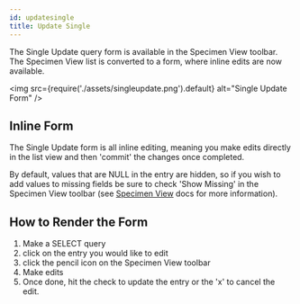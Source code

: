 ```yaml
---
id: updatesingle
title: Update Single
---
```


The Single Update query form is available in the Specimen View toolbar. The Specimen View list is converted to a form, where inline edits are now available.

<img
src={require('./assets/singleupdate.png').default}
alt="Single Update Form"
/>

## Inline Form

The Single Update form is all inline editing, meaning you make edits directly in the list view and then 'commit' the changes once completed.

By default, values that are NULL in the entry are hidden, so if you wish to add values to missing fields be sure to check 'Show Missing' in the Specimen View toolbar (see <a href='specimenview'>Specimen View</a> docs for more information).

## How to Render the Form

1. Make a SELECT query
2. click on the entry you would like to edit
3. click the pencil icon on the Specimen View toolbar
4. Make edits
5. Once done, hit the check to update the entry or the 'x' to cancel the edit.
